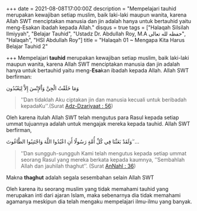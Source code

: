 +++
date = 2021-08-08T17:00:00Z
description = "Mempelajari tauhid merupakan kewajiban setiap muslim, baik laki-laki maupun wanita, karena Allah SWT menciptakan manusia dan jin adalah hanya untuk bertauhid yaitu meng-Esakan ibadah kepada Allah."
disqus = true
tags = ["Halaqah Silsilah Ilmiyyah", "Belajar Tauhid", "Ustadz Dr. Abdullah Roy, M.A حفظه لله تعالى", "Halaqah", "HSI Abdullah Roy"]
title = "Halaqah 01 ~ Mengapa Kita Harus Belajar Tauhid 2"

+++
Mempelajari **tauhid** merupakan kewajiban setiap muslim, baik laki-laki maupun wanita, karena Allah SWT menciptakan manusia dan jin adalah hanya untuk bertauhid yaitu meng-**Esa**kan ibadah kepada Allah. Allah SWT berfirman:

ﻭَﻣَﺎ ﺧَﻠَﻘْﺖُ ﺍﻟْﺠِﻦَّ ﻭَﺍْﻹِﻧْﺲَ ﺇِﻻَّ ﻟِﻴَﻌْﺒُﺪُﻭﻥ

> ’’Dan tidaklah Aku ciptakan jin dan manusia kecuali untuk beribadah kepadaKu’’.(Surat [Adz-Dzariyaat : 56](https://quran.com/51/56?translations=33))

Oleh karena itulah Allah SWT telah mengutus para Rasul kepada setiap ummat tujuannya adalah untuk mengajak mereka kepada tauhid. Allah SWT berfirman,

ﻭَﻟَﻘَﺪْ ﺑَﻌَﺜْﻨَﺎ ﻓِﻲ ﻛُﻞِّ ﺃُﻣَّﺔٍ ﺭَﺳُﻮﻟًﺎ ﺃَﻥِ ﺍﻋْﺒُﺪُﻭﺍ ﺍﻟﻠَّﻪَ ﻭَﺍﺟْﺘَﻨِﺒُﻮﺍ ﺍﻟﻄَّﺎﻏُﻮﺕَ ۖ …

> ’’Dan sungguh-sungguh Kami telah mengutus kepada setiap ummat seorang Rasul yang mereka berkata kepada kaumnya, ’’Sembahlah Allah dan jauhilah thaghut’’. (Surat [AnNahl : 36](https://quran.com/16/36?translations=33))

Makna **thaghut** adalah segala sesembahan selain Allah SWT

Oleh karena itu seorang muslim yang tidak memahami tauhid yang merupakan inti dari ajaran Islam, maka sebenarnya dia tidak memahami agamanya meskipun dia telah mengaku mempelajari ilmu-ilmu yang banyak.